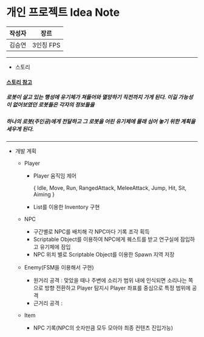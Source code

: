 # 개인  프로젝트  Idea Note

작성자 | 장르 
---|---
김승연| 3인칭 FPS |
---------
* 스토리
#### [스토리 참고](https://gall.dcinside.com/board/view/?id=hit&no=14141)
#####  로봇이 살고 있는 행성에 유기체가 쳐들어와 멸망하기 직전까지 가게 된다. 이길 가능성이 없어보였던 로봇들은 각자의 정보들을
##### 하나의 로봇(주인공)에게 전달하고 그 로봇을 어린 유기체에 몰래 심어 놓기 위한 계획을 세우게 된다.
--------
* 개발 계획
  * Player
    * Player 움직임 제어
      
      { Idle, Move, Run, RangedAttack, MeleeAttack, Jump, Hit, Sit, Aiming  }
    * List를 이용한 Inventory 구현
  * NPC 
  
    - 구간별로 NPC를 배치해 각 NPC마다 기록 조각 획득
    - Scriptable Object를 이용하여 NPC에게 퀘스트를 받고 연구실에 잠입하고 유기체에 잠입
    - NPC 위치 별로 Scriptable Object를 이용한 Spawn 지역 저장 
  
  * Enemy(FSM을 이용해서 구현)
    - 원거리 공격 : 맞았을 때나 주변에 소리가 범위 내에 인식되면 소리나는 쪽으로 방향 전환하고 Player 탐지시 Player 좌표를 중심으로 특정 범위에 공격
    - 근거리 공격 : 
  * Item
  
     - NPC 기록(NPC의 숫자만큼 모두 모아야 최종 컨텐츠 진입가능)
     
  
    


